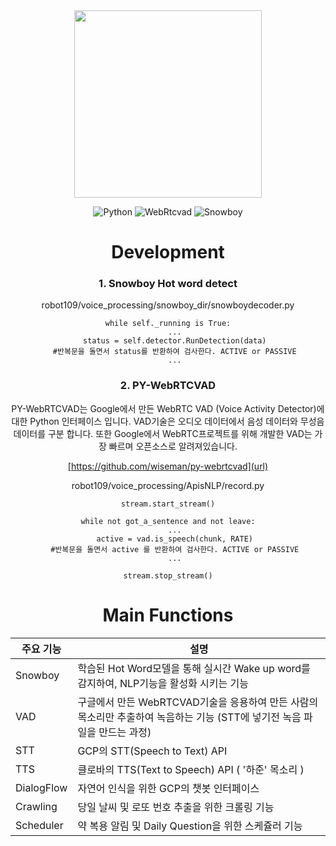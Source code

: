 <div align="center"><img src="../images/109_logo_ver.png" width="300">

![Python](https://img.shields.io/badge/Python-3.7.4-blue)
![WebRtcvad](https://img.shields.io/badge/WebRtcvad-2.0.10-orange)
![Snowboy](https://img.shields.io/badge/Snowboy-1.3.0-9cf)

# Development

### 1. Snowboy Hot word detect

robot109/voice_processing/snowboy_dir/snowboydecoder.py
```
while self._running is True:
   ...
   status = self.detector.RunDetection(data)
   #반복문을 돌면서 status를 반환하여 검사한다. ACTIVE or PASSIVE
   ...
```


### 2. PY-WebRTCVAD
PY-WebRTCVAD는 Google에서 만든 WebRTC VAD (Voice Activity Detector)에 대한 Python 인터페이스 입니다.
VAD기술은 오디오 데이터에서 음성 데이터와 무성음 데이터를 구분 합니다.
또한 Google에서 WebRTC프로젝트를 위해 개발한 VAD는 가장 빠르며 오픈소스로 알려져있습니다.

[https://github.com/wiseman/py-webrtcvad](url)

robot109/voice_processing/ApisNLP/record.py
```
stream.start_stream()

while not got_a_sentence and not leave:
   ...
   active = vad.is_speech(chunk, RATE)
   #반복문을 돌면서 active 를 반환하여 검사한다. ACTIVE or PASSIVE
   ...
   
stream.stop_stream()
```


# Main Functions
| 주요 기능 | 설명 | 
| ------ | ------ | 
| Snowboy | 학습된 Hot Word모델을 통해 실시간 Wake up word를 감지하여, NLP기능을 활성화 시키는 기능
| VAD | 구글에서 만든 WebRTCVAD기술을 응용하여 만든 사람의 목소리만 추출하여 녹음하는 기능 (STT에 넣기전 녹음 파일을 만드는 과정)|
| STT | GCP의 STT(Speech to Text) API |
| TTS | 클로바의 TTS(Text to Speech) API ( '하준' 목소리 )|
| DialogFlow | 자연어 인식을 위한 GCP의 챗봇 인터페이스 |
| Crawling | 당일 날씨 및 로또 번호 추출을 위한 크롤링 기능 |
| Scheduler | 약 복용 알림 및 Daily Question을 위한 스케쥴러 기능 |